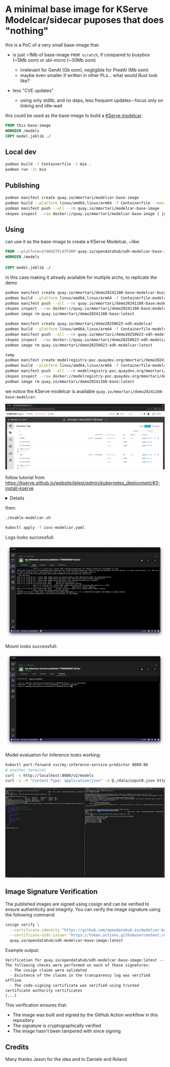 # A minimal base image for KServe Modelcar/sidecar puposes that does "nothing"

this is a PoC of a very small base-image that:

- is just ~1Mb of base-image `FROM scratch`, if compared to busybox (~5Mb oom) or ubi-micro (~30Mb oom)
  - irrelevant for GenAI (Gb oom), negligible for PredAI (Mb oom) 
  - maybe even smaller if written in other PLs... what would Rust look like?

- less "CVE updates"
  - using only stdlib, and no deps, less frequent updates--focus only on linking and idle-wait

this could be used as the base-image to build a [KServe modelcar](https://kserve.github.io/website/latest/modelserving/storage/oci/#prepare-an-oci-image-with-model-data):

```Dockerfile
FROM this-base-image
WORKDIR /models
COPY model.joblib ./
```

## Local dev

```sh
podman build -f Containerfile -t mio .
podman run -it mio
```

## Publishing

```sh
podman manifest create quay.io/mmortari/modelcar-base-image
podman build --platform linux/amd64,linux/arm64 -f Containerfile --manifest quay.io/mmortari/modelcar-base-image .
podman manifest push --all --rm quay.io/mmortari/modelcar-base-image 
skopeo inspect --raw docker://quay.io/mmortari/modelcar-base-image | jq
```

## Using

can use it as the base-image to create a KServe Modelcar, ~like:

```Dockerfile
FROM --platform=$TARGETPLATFORM quay.io/opendatahub/odh-modelcar-base-image:latest
WORKDIR /models

COPY model.joblib ./
```

in this case making it already available for multiple archs, to replicate the demo

```sh
podman manifest create quay.io/mmortari/demo20241108-base:modelcar-busybox
podman build --platform linux/amd64,linux/arm64 -f Containerfile-modelcar-busybox --manifest quay.io/mmortari/demo20241108-base:modelcar-busybox .
podman manifest push --all --rm quay.io/mmortari/demo20241108-base:modelcar-busybox
skopeo inspect --raw docker://quay.io/mmortari/demo20241108-base:modelcar-busybox | jq
podman image rm quay.io/mmortari/demo20241108-base:latest
```

```sh
podman manifest create quay.io/mmortari/demo20250623-odh-modelcar
podman build --platform linux/amd64,linux/arm64 -f Containerfile-modelcar --manifest quay.io/mmortari/demo20250623-odh-modelcar .
podman manifest push --all --rm quay.io/mmortari/demo20250623-odh-modelcar
skopeo inspect --raw docker://quay.io/mmortari/demo20250623-odh-modelcar | jq
podman image rm quay.io/mmortari/demo20250623-odh-modelcar:latest
```


```sh
temp
podman manifest create modelregistry-poc.quaydev.org/mmortari/demo20241108-base-private:modelcar-busybox
podman build --platform linux/amd64,linux/arm64 -f Containerfile-modelcar-busybox --manifest modelregistry-poc.quaydev.org/mmortari/demo20241108-base-private:modelcar-busybox .
podman manifest push --all --rm modelregistry-poc.quaydev.org/mmortari/demo20241108-base-private:modelcar-busybox
skopeo inspect --raw docker://modelregistry-poc.quaydev.org/mmortari/demo20241108-base-private:modelcar-busybox | jq
podman image rm quay.io/mmortari/demo20241108-base:latest
```

we notice the KServe modelcar is available `quay.io/mmortari/demo20241108-base:modelcar`:

![modelcar and base-image on Quay](image-2.png)

follow tutorial from https://kserve.github.io/website/latest/admin/kubernetes_deployment/#3-install-kserve

<details>

```sh
kubectl apply -f https://github.com/cert-manager/cert-manager/releases/download/v1.16.1/cert-manager.yaml
./repeat.sh kubectl apply -f https://github.com/kserve/kserve/releases/download/v0.13.0/kserve.yaml 
./repeat.sh kubectl apply -f https://github.com/kserve/kserve/releases/download/v0.13.0/kserve-cluster-resources.yaml
kubectl patch configmap/inferenceservice-config -n kserve --type=strategic -p '{"data": {"deploy": "{\"defaultDeploymentMode\": \"RawDeployment\"}"}}'
```

</details>

then:

```sh
./enable-modelcar.sh
```

```sh
kubectl apply -f isvc-modelcar.yaml
```

Logs looks successfull:

![alt text](image.png)

Mount looks successfull:

![alt text](image-1.png)

Model evaluation for Inference looks working:

```sh
kubectl port-forward svc/my-inference-service-predictor 8080:80
# another terminal
curl -s http://localhost:8080/v2/models
curl -s -H "Content-Type: application/json" -d @./data/input0.json http://localhost:8080/v2/models/my-inference-service/infer | jq
```

![](Screenshot%202024-11-13%20at%2018.58.23%20(2).png)

## Image Signature Verification

The published images are signed using cosign and can be verified to ensure authenticity and integrity. You can verify the image signature using the following command:

```sh
cosign verify \
  --certificate-identity "https://github.com/opendatahub-io/modelcar-base-image/.github/workflows/publish.yaml@refs/heads/main" \
  --certificate-oidc-issuer "https://token.actions.githubusercontent.com" \
  quay.io/opendatahub/odh-modelcar-base-image:latest
```

Example output:

```
Verification for quay.io/opendatahub/odh-modelcar-base-image:latest --
The following checks were performed on each of these signatures:
  - The cosign claims were validated
  - Existence of the claims in the transparency log was verified offline
  - The code-signing certificate was verified using trusted certificate authority certificates
(...)
```

This verification ensures that:
- The image was built and signed by the GitHub Action workflow in this repository
- The signature is cryptographically verified
- The image hasn't been tampered with since signing

## Credits

Many thanks Jason for the idea and to Daniele and Roland
